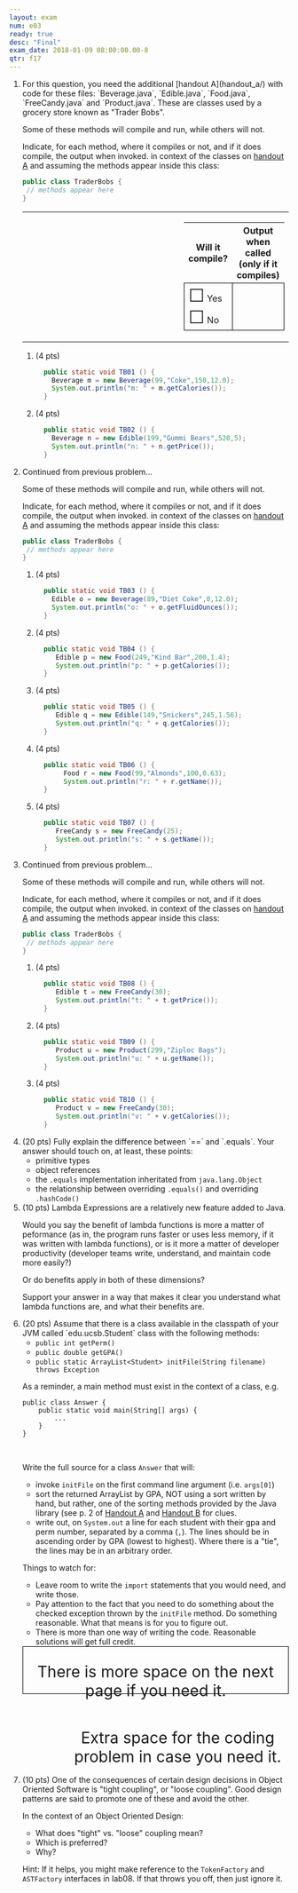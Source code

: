 ```yaml
---
layout: exam
num: e03
ready: true
desc: "Final"
exam_date: 2018-01-09 08:00:00.00-8
qtr: f17
---
```


<script>

$(document).ready(function(){

    console.log("ready function inside exam .md file");
    $('div.will-it-compile-with-output-problem').each(function(i) {
	var div = $(this).clone();
	$(this).html($(document.getElementById("will-it-compile-with-output-problem")).clone().html());
	$(this).find(".code-goes-here").append(div);
    });
});

</script>


<ol>

<li markdown="1" class="page-break-before"> For this question, you need the additional
[handout A](handout_a/) with code for these files: `Beverage.java`, `Edible.java`,
`Food.java`, `FreeCandy.java` and `Product.java`.   These are classes used by a 
grocery store known as "Trader Bobs".

Some of these methods will compile and run, while others will not.

Indicate, for each method, where it compiles or not, and if it does compile, the output when invoked.
in context of the classes on [handout A](handout_a/) and assuming the methods appear inside this class:

```java
public class TraderBobs {
 // methods appear here
}
```

<style>
table.will-it-compile-outer tr td  { border: none; }
table.will-it-compile-inner tr td { border: 1px solid black; }
td.code-goes-here { width: 32em; }
</style>

<div id="will-it-compile-with-output-problem" class="template">
<table class="will-it-compile-outer">
<tr>
<td class="code-goes-here">
</td>
<td>
<table class="will-it-compile-inner">
<tr><th>Will it compile?</th><th>Output when called (only if it compiles)</th></tr>
<tr>
<td><span style="font-size: 200%;">&#x2610;</span> Yes <br><span style="font-size: 200%;">&#x2610;</span> No </td>
<td style="height:4em; width:20em;"></td>
</tr>
</table>
</td>
</tr>
</table>
</div>


<ol>

<li> (4 pts)

<div class="will-it-compile-with-output-problem" markdown="1">

```java
  public static void TB01 () {
    Beverage m = new Beverage(99,"Coke",150,12.0);
    System.out.println("m: " + m.getCalories());
  }
```
</div>

</li>


<li markdown="1"> (4 pts)

<div class="will-it-compile-with-output-problem" markdown="1">

```java
  public static void TB02 () {
    Beverage n = new Edible(199,"Gummi Bears",520,5);
    System.out.println("n: " + n.getPrice());
  }
```

</div>

</li>

</ol>

</li>

<li class="page-break-before" markdown="1">

Continued from previous problem...

Some of these methods will compile and run, while others will not.

Indicate, for each method, where it compiles or not, and if it does compile, the output when invoked.
in context of the classes on [handout A](handout_a/) and assuming the methods appear inside this class:

```java
public class TraderBobs {
 // methods appear here
}
```

<style>
div#TB03 * td.code-goes-here { width: 21em; }
</style>


<ol>

<li markdown="1"> (4 pts)


```java
  public static void TB03 () {
    Edible o = new Beverage(89,"Diet Coke",0,12.0);
    System.out.println("o: " + o.getFluidOunces());
  }
```

<div class="will-it-compile-with-output-problem" markdown="1" id="TB03">

</div>

</li>

<li markdown="1"> (4 pts)

<div class="will-it-compile-with-output-problem" markdown="1">

```java
  public static void TB04 () {
     Edible p = new Food(249,"Kind Bar",200,1.4);
     System.out.println("p: " + p.getCalories());	
  }
```

</div>

</li>

<li markdown="1"> (4 pts)

<div class="will-it-compile-with-output-problem" markdown="1">

```java
  public static void TB05 () {
     Edible q = new Edible(149,"Snickers",245,1.56);
     System.out.println("q: " + q.getCalories());
  }
```
</div>


</li>

<li markdown="1"> (4 pts)

<div class="will-it-compile-with-output-problem" markdown="1">

```java
  public static void TB06 () {
       Food r = new Food(99,"Almonds",100,0.63);
       System.out.println("r: " + r.getName());
  }
```
</div>


</li>

<li markdown="1"> (4 pts)

<div class="will-it-compile-with-output-problem" markdown="1">

```java
  public static void TB07 () {
     FreeCandy s = new FreeCandy(25);
     System.out.println("s: " + s.getName());
  }
```
</div>

</li>

</ol>

</li>

<li class="page-break-before" markdown="1">Continued from previous problem...

Some of these methods will compile and run, while others will not.

Indicate, for each method, where it compiles or not, and if it does compile, the output when invoked.
in context of the classes on [handout A](handout_a/) and assuming the methods appear inside this class:

```java
public class TraderBobs {
 // methods appear here
}
```

<ol>

<li markdown="1"> (4 pts)

<div class="will-it-compile-with-output-problem" markdown="1">

```java
  public static void TB08 () {
     Edible t = new FreeCandy(30);
     System.out.println("t: " + t.getPrice());
  }
```
</div>


</li>

<li markdown="1"> (4 pts)

<div class="will-it-compile-with-output-problem" markdown="1">

```java
  public static void TB09 () {
     Product u = new Product(299,"Ziploc Bags");
     System.out.println("u: " + u.getName());
  }
```
</div>


</li>

<li markdown="1"> (4 pts)

<div class="will-it-compile-with-output-problem" markdown="1">

```java
  public static void TB10 () {
     Product v = new FreeCandy(30);
     System.out.println("v: " + v.getCalories());     
  }
```
</div>

</li>


</ol>

</li>


<li markdown="1" class="page-break-before"> (20 pts) Fully explain the difference between `==` and `.equals`. Your answer should touch on,
at least, these points:

* primitive types
* object references
* the `.equals` implementation inheritated from `java.lang.Object`
* the relationship between overriding `.equals()` and overriding `.hashCode()`

</li>


<li markdown="1" class="page-break-before"> (10 pts) Lambda Expressions are a relatively new feature added to Java.


Would you say the benefit of lambda functions is more a matter of peformance (as in, the program runs faster or uses less memory, if it was written with lambda functions), or is it more a matter of developer productivity (developer teams write, understand, and maintain code more easily?)

Or do benefits apply in both of these dimensions?

Support your answer in a way that makes it clear you understand what lambda functions are, and what their
benefits are.

</li>

<li class="page-break-before" markdown="1">(20 pts)  Assume that there is a class available in the classpath of your JVM called `edu.ucsb.Student` class with the following methods:

* `public int getPerm()`
* `public double getGPA()`
* `public static ArrayList<Student> initFile(String filename) throws Exception`

As a reminder, a main method must exist in the context of a class, e.g.

```
public class Answer {
    public static void main(String[] args) {
        ...
    }
}
```

<div style="clear:both;">
&nbsp;
</div>

Write the full source for a class `Answer` that will:

* invoke `initFile` on the first command line argument (i.e. `args[0]`)
* sort the returned ArrayList by GPA, NOT using a sort written by hand, but rather, one of the sorting methods provided by the Java library (see p. 2 of [Handout A](handout_a/) and [Handout B](handout_b/) for clues.
* write out, on `System.out` a line for each student with their gpa and perm number, separated by a comma (`,`).  The lines should be in ascending order by GPA (lowest to highest).   Where there is a "tie", the lines may be in an arbitrary order.

Things to watch for:

* Leave room to write the `import` statements that you would need, and write those.
* Pay attention to the fact that you need to do something about the checked exception thrown by the `initFile` method.  Do something reasonable.   What that means is for you to figure out.
* There is more than one way of writing the code.  Reasonable solutions will get full credit.

<div style="border: 1px solid black; text-align:center; font-size: 200%; height: 3em;">

There is more space on the next page if you need it.

</div>

<div>
&nbsp;
</div>


<div class="page-break-before">
&nbsp;
</div>

<div  style="text-align:center;  font-size: 200%; height: 3em; width:20em;">

Extra space for the coding<br> problem in case you need it.

</div>



</li>


<li style="margin-bottom:60em;" class="page-break-before" markdown="1">(10 pts)  One of the consequences of certain design decisions in Object Oriented Software is "tight coupling", or "loose coupling".    Good design patterns are said to promote one of these and avoid the other.

In the context of an Object Oriented Design:

* What does "tight" vs. "loose" coupling mean?
* Which is preferred?
* Why?

Hint: If it helps, you might make reference to the `TokenFactory` and `ASTFactory` interfaces in lab08.  If that throws you off, then just ignore it.

</li>




</ol>
